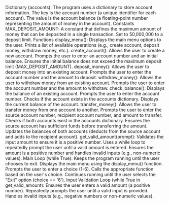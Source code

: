 Dictionary (accounts):
The program uses a dictionary to store account information. The key is the account number (a unique identifier for each account). The value is the account balance (a floating-point number representing the amount of money in the account).
Constants
MAX_DEPOSIT_AMOUNT:
A constant that defines the maximum amount of money that can be deposited in a single transaction. Set to 50,000,000 to a deposit limit.
Functions
display_menu():
Displays the main menu options to the user. Prints a list of available operations (e.g., create account, deposit money, withdraw money, etc.).
create_account():
Allows the user to create a new account. Prompts the user to enter an account number and an initial balance. Ensures the initial balance does not exceed the maximum deposit limit (MAX_DEPOSIT_AMOUNT).
deposit_money():
Allows the user to deposit money into an existing account. Prompts the user to enter the account number and the amount to deposit.
withdraw_money():
Allows the user to withdraw money from an existing account. Prompts the user to enter the account number and the amount to withdraw.
check_balance():
Displays the balance of an existing account. Prompts the user to enter the account number. Checks if the account exists in the accounts dictionary. Displays the current balance of the account.
transfer_money():
Allows the user to transfer money from one account to another. Prompts the user to enter the source account number, recipient account number, and amount to transfer. Checks if both accounts exist in the accounts dictionary. Ensures the source account has sufficient funds before transferring the amount. Updates the balances of both accounts (deducts from the source account and adds to the recipient account).
get_valid_amount(prompt):
Validates the input amount to ensure it is a positive number. Uses a while loop to repeatedly prompt the user until a valid amount is entered. Ensures the amount is a positive number and handles invalid inputs (e.g., non-numeric values).
 Main Loop (while True):
 Keeps the program running until the user chooses to exit. Displays the main menu using the display_menu() function. Prompts the user to enter a choice (1-6). Calls the appropriate function based on the user's choice. Continues running until the user selects the "Exit" option (choice == '6').
 Input Validation Loop (while True in get_valid_amount):
 Ensures the user enters a valid amount (a positive number). Repeatedly prompts the user until a valid input is provided. Handles invalid inputs (e.g., negative numbers or non-numeric values).
